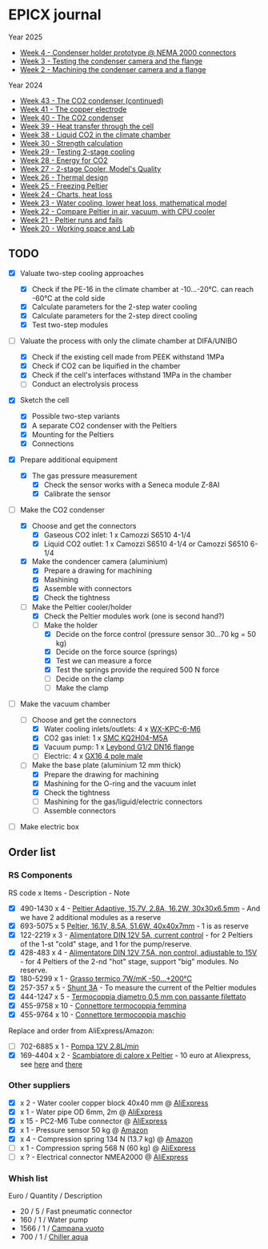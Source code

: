 # EPICX journal
Year 2025
- [Week 4 - Condenser holder prototype @ NEMA 2000 connectors](<journal/2025 week 04.md>)
- [Week 3 - Testing the condenser camera and the flange](<journal/2025 week 03.md>)
- [Week 2 - Machining the condenser camera and a flange](<journal/2025 week 02.md>)

Year 2024
- [Week 43 - The CO2 condenser (continued)](<journal/2024 week 43.md>)
- [Week 41 - The copper electrode](<journal/2024 week 41.md>)
- [Week 40 - The CO2 condenser](<journal/2024 week 40.md>)
- [Week 39 - Heat transfer through the cell](<journal/2024 week 39.md>)
- [Week 38 - Liquid CO2 in the climate chamber](<journal/2024 week 38.md>)
- [Week 30 - Strength calculation](<journal/2024 week 30.md>)
- [Week 29 - Testing 2-stage cooling](<journal/2024 week 29.md>)
- [Week 28 - Energy for CO2](<journal/2024 week 28.md>)
- [Week 27 - 2-stage Cooler, Model's Quality](<journal/2024 week 27.md>)
- [Week 26 - Thermal design](<journal/2024 week 26.md>)
- [Week 25 - Freezing Peltier](<journal/2024 week 25.md>)
- [Week 24 - Charts, heat loss](<journal/2024 week 24.md>)
- [Week 23 - Water cooling, lower heat loss, mathematical model](<journal/2024 week 23.md>)
- [Week 22 - Compare Peltier in air, vacuum, with CPU cooler](<journal/2024 week 22.md>)
- [Week 21 - Peltier runs and fails](<journal/2024 week 21.md>)
- [Week 20 - Working space and Lab](<journal/2024 week 20.md>)

## TODO

- [x] Valuate two-step cooling approaches
    - [x] Check if the PE-16 in the climate chamber at -10...-20&deg;C. can reach -60&deg;C at the cold side
    - [x] Calculate parameters for the 2-step water cooling
    - [x] Calculate parameters for the 2-step direct cooling
    - [x] Test two-step modules
- [ ] Valuate the process with only the climate chamber at DIFA/UNIBO
    - [x] Check if the existing cell made from PEEK withstand 1MPa
    - [x] Check if CO2 can be liquified in the chamber
    - [x] Check if the cell's interfaces withstand 1MPa in the chamber
    - [ ] Conduct an electrolysis process
- [x] Sketch the cell
    - [x] Possible two-step variants
    - [x] A separate CO2 condenser with the Peltiers
    - [x] Mounting for the Peltiers 
    - [x] Connections
- [x] Prepare additional equipment
    - [x] The gas pressure measurement
        - [x] Check the sensor works with a Seneca module Z-8AI
        - [x] Calibrate the sensor 
- [ ] Make the CO2 condenser
    - [x] Choose and get the connectors
        - [x] Gaseous CO2 inlet: 1 x Camozzi S6510 4-1/4
        - [x] Liquid CO2 outlet: 1 x Camozzi S6510 4-1/4 or Camozzi S6510 6-1/4
    - [x] Make the condencer camera (aluminium)
        - [x] Prepare a drawing for machining
        - [x] Mashining
        - [x] Assemble with connectors
        - [x] Check the tightness
    - [ ] Make the Peltier cooler/holder
        - [x] Check the Peltier modules work (one is second hand?)
        - [ ] Make the holder
            - [x] Decide on the force control (pressure sensor 30...70 kg = 50 kg)
            - [x] Decide on the force source (springs)
            - [x] Test we can measure a force
            - [x] Test the springs provide the required 500 N force
            - [ ] Decide on the clamp
            - [ ] Make the clamp
- [ ] Make the vacuum chamber
    - [ ] Choose and get the connectors
        - [x] Water cooling inlets/outlets: 4 x [WX-KPC-6-M6](https://www.aliexpress.com/item/1005003339030118.htm)
        - [x] CO2 gas inlet: 1 x [SMC KQ2H04-M5A](https://it.rs-online.com/web/p/raccordi-per-pneumatica/7715068)
        - [x] Vacuum pump: 1 x [Leybond G1/2 DN16 flange](https://www.leyboldproducts.com/products/flanges-and-fittings/iso-kf/flanges-adapters/483/screw-in-flanges-iso-kf?number=88631)
        - [ ] Electric: 4 x [GX16 4 pole male](https://www.amazon.it/dp/B0CKVWC2CB)
    - [ ] Make the base plate (aluminium 12 mm thick)
        - [x] Prepare the drawing for machining
        - [x] Mashining for the O-ring and the vacuum inlet
        - [x] Check the tightness
        - [ ] Mashining for the gas/liguid/electric connectors
        - [ ] Assemble connectors
- [ ] Make electric box


## Order list
### RS Components
RS code x Items - Description - Note
- [x] 490-1430 x 4 - [Peltier Adaptive, 15.7V, 2.8A, 16.2W, 30x30x6.5mm](https://it.rs-online.com/web/p/moduli-peltier/4901430) - And we have 2 additional modules as a reserve 
- [x] 693-5075 x 5 [Peltier, 16.1V, 8.5A, 51.6W, 40x40x7mm](https://it.rs-online.com/web/p/moduli-peltier/6935075) - 1 is as reserve
- [x] 122-2219 x 3 - [Alimentatore DIN 12V 5A, current control](https://it.rs-online.com/web/p/alimentatori-per-guida-din/1222219) - for 2 Peltiers of the 1-st "cold" stage, and 1 for the pump/reserve.
- [x] 428-483 x 4 - [Alimentatore DIN 12V 7.5A, non control, adjustable to 15V](https://it.rs-online.com/web/p/alimentatori-per-guida-din/0428483) - for 4 Peltiers of the 2-nd "hot" stage, support "big" modules. No reserve. 
- [x] 180-5299 x 1 - [Grasso termico 7W/mK -50...+200&deg;C](https://it.rs-online.com/web/p/grasso-termico/1805299)
- [x] 257-357 x 5 - [Shunt 3A](https://it.rs-online.com/web/p/shunt/0257357) - To measure the current of the Peltier modules
- [x] 444-1247 x 5 - [Termocoppia diametro 0.5 mm con passante filettato](https://it.rs-online.com/web/p/termocoppie/4441247)
- [x] 455-9758 x 10 - [Connettore termocoppia femmina](https://it.rs-online.com/web/p/accessori-per-sensori/4559758)
- [x] 455-9764 x 10 - [Connettore termocoppia maschio](https://it.rs-online.com/web/p/accessori-per-sensori/4559764)

Replace and order from AliExpress/Amazon:
- [ ] 702-6885 x 1 - [Pompa 12V 2.8L/min](https://it.rs-online.com/web/p/pompe-per-acqua/7026885)
- [x] 169-4404 x 2 - [Scambiatore di calore x Peltier](https://it.rs-online.com/web/p/scambiatori-di-calore-a-piastre/1694404) - 10 euro at Aliexpress, see [here](https://it.aliexpress.com/item/1005005489417933.html) and [there](https://it.aliexpress.com/item/32839597996.html)

### Other suppliers
- [x] x 2 - Water cooler copper block 40x40 mm @ [AliExpress](https://it.aliexpress.com/item/1005005489417933.html)
- [x] x 1 - Water pipe OD 6mm, 2m @ [AliExpress](https://www.aliexpress.com/item/1005005489417933.html)
- [x] x 15 - PC2-M6 Tube connector @ [AliExpress](https://www.aliexpress.com/item/1005003339030118.html)
- [x] x 1 - Pressure sensor 50 kg @ [Amazon](https://www.amazon.it/gp/product/B09VD4JPVZ)
- [x] x 4 - Compression spring 134 N (13.7 kg) @ [Amazon](https://www.amazon.it/dp/B0CJ33P2JM)
- [ ] x 1 - Compression spring 568 N (60 kg) @ [AliExpress](https://www.aliexpress.com/item/1005006179898963.html)
- [ ] x ? - Electrical connector NMEA2000 @ [AliExpress](https://www.aliexpress.com/item/1005004985187840.html)

### Whish list
Euro / Quantity / Description
- 20 / 5 / Fast pneumatic connector
- 160 / 1 / Water pump
- 1566 / 1 / [Campana vuoto](https://www.castrocompositesshop.com/it/materiali-di-vuoto/1546-campana-a-vuoto-17-litri.html)
- 700 / 1 / [Chiller aqua](https://www.lasermake.it/product/26238829/chiller-cw-5200-per-ricircolo-raffreddamento-acqua)
